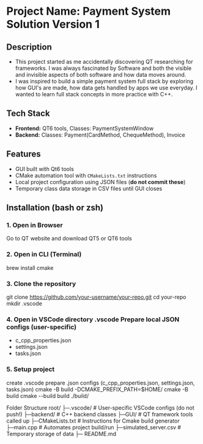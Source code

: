# Project Name: Payment System Solution Version 1

## Description
- This project started as me accidentally discovering QT researching for frameworks. I was always fascinated by Software and both the visible and invisible aspects of both software and how data moves around.  
- I was inspired to build a simple payment system full stack by exploring how GUI's are made, how data gets handled by apps we use everyday. I wanted to learn full stack concepts in more practice with C++. 

## Tech Stack
- **Frontend:** QT6 tools, Classes: PaymentSystemWindow
- **Backend:** Classes: Payment(CardMethod, ChequeMethod), Invoice

## Features
- GUI built with Qt6 tools  
- CMake automation tool with `CMakeLists.txt` instructions  
- Local project configuration using JSON files (**do not commit these**)  
- Temporary class data storage in CSV files until GUI closes  


## Installation (bash or zsh)

### 1. Open in Browser
Go to QT website and download QT5 or QT6 tools

### 2. Open in CLI (Terminal)
brew install cmake

### 3. Clone the repository
git clone https://github.com/your-username/your-repo.git
cd your-repo
mkdir .vscode

### 4. Open in VSCode directory .vscode Prepare local JSON configs (user-specific)
 - c_cpp_properties.json
 - settings.json
 - tasks.json

### 5. Setup project
create .vscode
prepare .json configs (c_cpp_properties.json, settings.json, tasks.json)
cmake -B build -DCMAKE_PREFIX_PATH=$HOME/<directory-to-qt5-or-qt6-tools>
cmake -B build
cmake --build build
./build/<build-executable-name>



Folder Structure
root/
├─.vscode/               # User-specific VSCode configs (do not push!)
├─backend/               # C++ backend classes
├─GUI/                   # QT framework tools called up
├─CMakeLists.txt         # Instructions for Cmake build generator
├─main.cpp               # Automates project build/run
├─simulated_server.csv   # Temporary storage of data
├─ README.md



